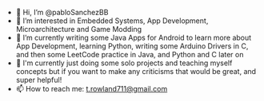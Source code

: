 - 👋 Hi, I’m @pabloSanchezBB
- 👀 I’m interested in Embedded Systems, App Development, Microarchitecture and Game Modding
- 🌱 I’m currently writing some Java Apps for Android to learn more about App Development, learning Python, writing some Arduino Drivers in C, and then some LeetCode practice in Java, and Python and C later on
- 💞️ I'm currently just doing some solo projects and teaching myself concepts but if you want to make any criticisms that would be great, and super helpful!
- 📫 How to reach me: t.rowland711@gmail.com

<!---
pabloSanchezBB/pabloSanchezBB is a ✨ special ✨ repository because its `README.md` (this file) appears on your GitHub profile.
You can click the Preview link to take a look at your changes.
--->
